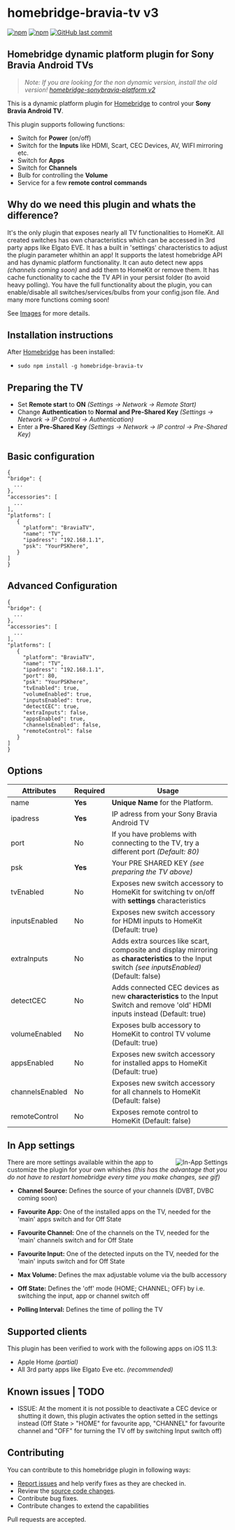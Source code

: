 # homebridge-bravia-tv v3

[![npm](https://img.shields.io/npm/v/homebridge-bravia-tv.svg?style=flat-square)](https://www.npmjs.com/package/homebridge-bravia-tv)
[![npm](https://img.shields.io/npm/dt/homebridge-bravia-tv.svg?style=flat-square)](https://www.npmjs.com/package/homebridge-bravia-tv)
[![GitHub last commit](https://img.shields.io/github/last-commit/SeydX/homebridge-bravia-tv.svg?style=flat-square)](https://github.com/SeydX/homebridge-bravia-tv)

## Homebridge dynamic platform plugin for Sony Bravia Android TVs
>_Note: If you are looking for the non dynamic version, install the old version! [homebridge-sonybravia-platform v2](https://github.com/SeydX/homebridge-sonybravia-platform)_ 


This is a dynamic platform plugin for [Homebridge](https://github.com/nfarina/homebridge) to control your **Sony Bravia Android TV**. 

This plugin supports following functions:

- Switch for **Power** (on/off)
- Switch for the **Inputs** like HDMI, Scart, CEC Devices, AV, WIFI mirroring etc.
- Switch for **Apps**
- Switch for **Channels**
- Bulb for controlling the **Volume**
- Service for a few **remote control commands**

## Why do we need this plugin and whats the difference?

It's the only plugin that exposes nearly all TV functionalities to HomeKit. All created switches has own characteristics which can be accessed in 3rd party apps like Elgato EVE. It has a built in 'settings' characteristics to adjust the plugin parameter whithin an app! It supports the latest homebridge API and has dynamic platform functionality. It can auto detect new apps _(channels coming soon)_ and add them to HomeKit or remove them. It has cache functionality to cache the TV API in your persist folder (to avoid heavy polling). You have the full functionality about the plugin, you can enable/disable all switches/services/bulbs from your config.json file. And many more functions coming soon!

See [Images](https://github.com/SeydX/homebridge-bravia-tv/tree/master/images/) for more details.

## Installation instructions

After [Homebridge](https://github.com/nfarina/homebridge) has been installed:

-  ```sudo npm install -g homebridge-bravia-tv```

## Preparing the TV

- Set **Remote start** to **ON** _(Settings -> Network -> Remote Start)_
- Change **Authentication** to **Normal and Pre-Shared Key** _(Settings -> Network -> IP Control -> Authentication)_
- Enter a **Pre-Shared Key** _(Settings -> Network -> IP control -> Pre-Shared Key)_

## Basic configuration

 ```
{
 "bridge": {
   ...
},
 "accessories": [
   ...
],
 "platforms": [
    {
      "platform": "BraviaTV",
      "name": "TV",
      "ipadress": "192.168.1.1",
      "psk": "YourPSKhere",
    }
]
}
 ```

## Advanced Configuration

 ```
{
 "bridge": {
   ...
},
 "accessories": [
   ...
],
 "platforms": [
    {
      "platform": "BraviaTV",
      "name": "TV",
      "ipadress": "192.168.1.1",
      "port": 80,
      "psk": "YourPSKhere",
      "tvEnabled": true,
      "volumeEnabled": true,
      "inputsEnabled": true,
      "detectCEC": true,
      "extraInputs": false,
      "appsEnabled": true,
      "channelsEnabled": false,
      "remoteControl": false
    }
]
}
 ```

## Options

| **Attributes** | **Required** | **Usage** |
|------------|----------|-------|
| name | **Yes** | **Unique Name** for the Platform.   |
| ipadress | **Yes** | IP adress from your Sony Bravia Android TV |
| port | No | If you have problems with connecting to the TV, try a different port _(Default: 80)_ |
| psk | **Yes** | Your PRE SHARED KEY _(see preparing the TV above)_ |
| tvEnabled | No | Exposes new switch accessory to HomeKit for switching tv on/off with **settings** characteristics |
| inputsEnabled | No | Exposes new switch accessory for HDMI inputs to HomeKit (Default: true) |
| extraInputs | No | Adds extra sources like scart, composite and display mirroring as **characteristics** to the Input switch _(see inputsEnabled)_ (Default: false) |
| detectCEC | No | Adds connected CEC devices as new **characteristics** to the Input Switch and remove 'old' HDMI inputs instead (Default: true) |
| volumeEnabled | No | Exposes bulb accessory to HomeKit to control TV volume (Default: true) |
| appsEnabled | No | Exposes new switch accessory for installed apps to HomeKit (Default: true) |
| channelsEnabled | No | Exposes new switch accessory for all channels to HomeKit (Default: false) |
| remoteControl | No | Exposes remote control to HomeKit (Default: false) |

## In App settings

<img src="https://github.com/SeydX/homebridge-bravia-tv/blob/master/images/inapps_settings.gif" align="right" alt="In-App Settings">

There are more settings available within the app to customize the plugin for your own whishes _(this has the advantage that you do not have to restart homebridge every time you make changes, see gif)_

- **Channel Source:** Defines the source of your channels (DVBT, DVBC coming soon)

- **Favourite App:** One of the installed apps on the TV, needed for the 'main' apps switch and for Off State

- **Favourite Channel:** One of the channels on the TV, needed for the 'main' channels switch and for Off State

- **Favourite Input:** One of the detected inputs on the TV, needed for the 'main' inputs switch and for Off State

- **Max Volume:** Defines the max adjustable volume via the bulb accessory

- **Off State:** Defines the 'off' mode (HOME; CHANNEL; OFF) by i.e. switching the input, app or channel switch off

- **Polling Interval:** Defines the time of polling the TV

## Supported clients

This plugin has been verified to work with the following apps on iOS 11.3:

* Apple Home _(partial)_
* All 3rd party apps like Elgato Eve etc. _(recommended)_


## Known issues | TODO

- ISSUE: At the moment it is not possible to deactivate a CEC device or shutting it down, this plugin activates the option setted in the settings instead (Off State > "HOME" for favourite app, "CHANNEL" for favourite channel and "OFF" for turning the TV off by switching Input switch off)


## Contributing

You can contribute to this homebridge plugin in following ways:

- [Report issues](https://github.com/SeydX/homebridge-bravia-tv/issues) and help verify fixes as they are checked in.
- Review the [source code changes](https://github.com/SeydX/homebridge-bravia-tv/pulls).
- Contribute bug fixes.
- Contribute changes to extend the capabilities

Pull requests are accepted.
